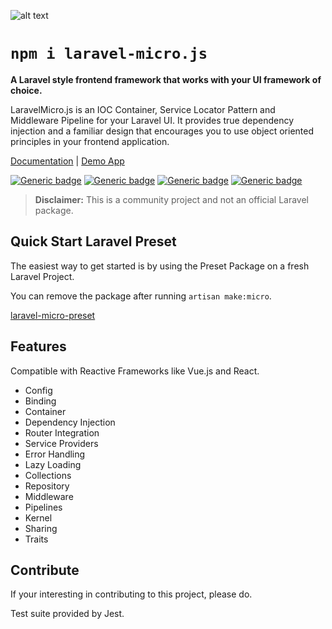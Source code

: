 ![alt text](https://bayareawebpro.github.io/laravel-micro.js/build/images/banner.png "LaravelMicro.js")

# `npm i laravel-micro.js`

**A Laravel style frontend framework that works with your UI framework of choice.**

LaravelMicro.js is an IOC Container, Service Locator Pattern and Middleware Pipeline for your Laravel UI. It provides true dependency injection and a familiar design that encourages you to use object oriented principles in your frontend application.

[Documentation](https://github.com/bayareawebpro/laravel-micro.js/wiki)
| [Demo App](https://bayareawebpro.github.io/laravel-micro.js/#/)

[![Generic badge](https://img.shields.io/badge/Version-1.0.2-blue.svg)]()
[![Generic badge](https://img.shields.io/badge/Tests-Passing-brightgreen.svg)]()
[![Generic badge](https://img.shields.io/badge/CodeCoverage-75-brightgreen.svg)]()
[![Generic badge](https://img.shields.io/badge/License-MIT-green.svg)]()

> **Disclaimer:** This is a community project and not an official Laravel package.

## Quick Start Laravel Preset
The easiest way to get started is by using the Preset Package on a fresh Laravel Project.  

You can remove the package after running `artisan make:micro`.

[laravel-micro-preset](https://github.com/bayareawebpro/laravel-micro-preset)


## Features
Compatible with Reactive Frameworks like Vue.js and React.

* Config
* Binding
* Container
* Dependency Injection
* Router Integration
* Service Providers
* Error Handling
* Lazy Loading
* Collections
* Repository
* Middleware
* Pipelines
* Kernel
* Sharing
* Traits

## Contribute
If your interesting in contributing to this project, please do.

Test suite provided by Jest.
